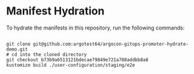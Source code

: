 
# Manifest Hydration

To hydrate the manifests in this repository, run the following commands:

```shell

git clone git@github.com:argotest64/argocon-gitops-promoter-hydrate-demo.git
# cd into the cloned directory
git checkout b73b9a6513121bdecae79849e721a788addbb8a8
kustomize build ./user-configuration/staging/e2e
```